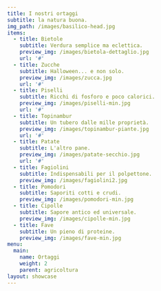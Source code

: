 ```yaml
---
title: I nostri ortaggi
subtitle: la natura buona. 
img_path: /images/basilico-head.jpg
items:
  - title: Bietole
    subtitle: Verdura semplice ma eclettica.
    preview_img: /images/bietola-dettaglio.jpg
    url: '#'
  - title: Zucche
    subtitle: Halloween... e non solo.
    preview_img: /images/zucca.jpg
    url: '#'
  - title: Piselli
    subtitle: Ricchi di fosforo e poco calorici. 
    preview_img: /images/piselli-min.jpg
    url: '#'    
  - title: Topinambur
    subtitle: Un tubero dalle mille proprietà.
    preview_img: /images/topinambur-piante.jpg
    url: '#'    
  - title: Patate
    subtitle: L'altro pane.
    preview_img: /images/patate-secchio.jpg
    url: '#'
  - title: Fagiolini
    subtitle: Indispensabili per il polpettone.
    preview_img: /images/fagiolini2.jpg
  - title: Pomodori
    subtitle: Saporiti cotti e crudi.
    preview_img: /images/pomodori-min.jpg
  - title: Cipolle
    subtitle: Sapore antico ed universale.
    preview_img: /images/cipolle-min.jpg
  - title: Fave
    subtitle: Un pieno di proteine.
    preview_img: /images/fave-min.jpg
menu:
  main:
    name: Ortaggi
    weight: 2
    parent: agricoltura
layout: showcase
---
```

